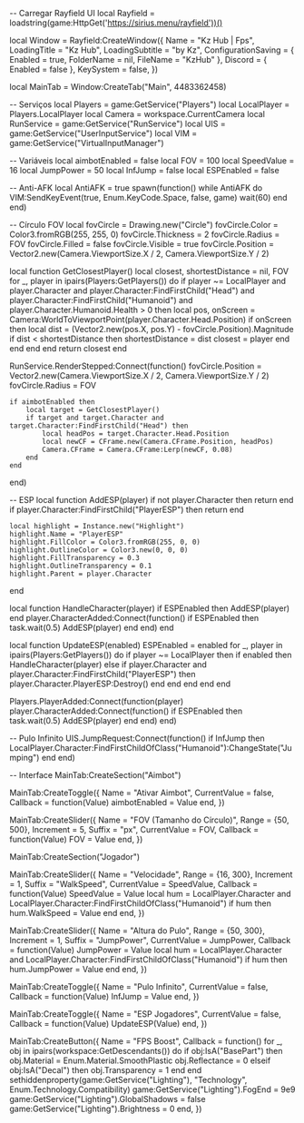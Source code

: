 -- Carregar Rayfield UI
local Rayfield = loadstring(game:HttpGet('https://sirius.menu/rayfield'))()

local Window = Rayfield:CreateWindow({
    Name = "Kz Hub | Fps",
    LoadingTitle = "Kz Hub",
    LoadingSubtitle = "by Kz",
    ConfigurationSaving = {
        Enabled = true,
        FolderName = nil,
        FileName = "KzHub"
    },
    Discord = {
        Enabled = false
    },
    KeySystem = false,
})

local MainTab = Window:CreateTab("Main", 4483362458)

-- Serviços
local Players = game:GetService("Players")
local LocalPlayer = Players.LocalPlayer
local Camera = workspace.CurrentCamera
local RunService = game:GetService("RunService")
local UIS = game:GetService("UserInputService")
local VIM = game:GetService("VirtualInputManager")

-- Variáveis
local aimbotEnabled = false
local FOV = 100
local SpeedValue = 16
local JumpPower = 50
local InfJump = false
local ESPEnabled = false

-- Anti-AFK
local AntiAFK = true
spawn(function()
    while AntiAFK do
        VIM:SendKeyEvent(true, Enum.KeyCode.Space, false, game)
        wait(60)
    end
end)

-- Círculo FOV
local fovCircle = Drawing.new("Circle")
fovCircle.Color = Color3.fromRGB(255, 255, 0)
fovCircle.Thickness = 2
fovCircle.Radius = FOV
fovCircle.Filled = false
fovCircle.Visible = true
fovCircle.Position = Vector2.new(Camera.ViewportSize.X / 2, Camera.ViewportSize.Y / 2)

local function GetClosestPlayer()
    local closest, shortestDistance = nil, FOV
    for _, player in ipairs(Players:GetPlayers()) do
        if player ~= LocalPlayer and player.Character and player.Character:FindFirstChild("Head") and player.Character:FindFirstChild("Humanoid") and player.Character.Humanoid.Health > 0 then
            local pos, onScreen = Camera:WorldToViewportPoint(player.Character.Head.Position)
            if onScreen then
                local dist = (Vector2.new(pos.X, pos.Y) - fovCircle.Position).Magnitude
                if dist < shortestDistance then
                    shortestDistance = dist
                    closest = player
                end
            end
        end
    end
    return closest
end

RunService.RenderStepped:Connect(function()
    fovCircle.Position = Vector2.new(Camera.ViewportSize.X / 2, Camera.ViewportSize.Y / 2)
    fovCircle.Radius = FOV

    if aimbotEnabled then
        local target = GetClosestPlayer()
        if target and target.Character and target.Character:FindFirstChild("Head") then
            local headPos = target.Character.Head.Position
            local newCF = CFrame.new(Camera.CFrame.Position, headPos)
            Camera.CFrame = Camera.CFrame:Lerp(newCF, 0.08)
        end
    end
end)

-- ESP
local function AddESP(player)
    if not player.Character then return end
    if player.Character:FindFirstChild("PlayerESP") then return end

    local highlight = Instance.new("Highlight")
    highlight.Name = "PlayerESP"
    highlight.FillColor = Color3.fromRGB(255, 0, 0)
    highlight.OutlineColor = Color3.new(0, 0, 0)
    highlight.FillTransparency = 0.3
    highlight.OutlineTransparency = 0.1
    highlight.Parent = player.Character
end

local function HandleCharacter(player)
    if ESPEnabled then AddESP(player) end
    player.CharacterAdded:Connect(function()
        if ESPEnabled then
            task.wait(0.5)
            AddESP(player)
        end
    end)
end

local function UpdateESP(enabled)
    ESPEnabled = enabled
    for _, player in ipairs(Players:GetPlayers()) do
        if player ~= LocalPlayer then
            if enabled then
                HandleCharacter(player)
            else
                if player.Character and player.Character:FindFirstChild("PlayerESP") then
                    player.Character.PlayerESP:Destroy()
                end
            end
        end
    end
end

Players.PlayerAdded:Connect(function(player)
    player.CharacterAdded:Connect(function()
        if ESPEnabled then
            task.wait(0.5)
            AddESP(player)
        end
    end)
end)

-- Pulo Infinito
UIS.JumpRequest:Connect(function()
    if InfJump then
        LocalPlayer.Character:FindFirstChildOfClass("Humanoid"):ChangeState("Jumping")
    end
end)

-- Interface
MainTab:CreateSection("Aimbot")

MainTab:CreateToggle({
    Name = "Ativar Aimbot",
    CurrentValue = false,
    Callback = function(Value)
        aimbotEnabled = Value
    end,
})

MainTab:CreateSlider({
    Name = "FOV (Tamanho do Círculo)",
    Range = {50, 500},
    Increment = 5,
    Suffix = "px",
    CurrentValue = FOV,
    Callback = function(Value)
        FOV = Value
    end,
})

MainTab:CreateSection("Jogador")

MainTab:CreateSlider({
    Name = "Velocidade",
    Range = {16, 300},
    Increment = 1,
    Suffix = "WalkSpeed",
    CurrentValue = SpeedValue,
    Callback = function(Value)
        SpeedValue = Value
        local hum = LocalPlayer.Character and LocalPlayer.Character:FindFirstChildOfClass("Humanoid")
        if hum then hum.WalkSpeed = Value end
    end,
})

MainTab:CreateSlider({
    Name = "Altura do Pulo",
    Range = {50, 300},
    Increment = 1,
    Suffix = "JumpPower",
    CurrentValue = JumpPower,
    Callback = function(Value)
        JumpPower = Value
        local hum = LocalPlayer.Character and LocalPlayer.Character:FindFirstChildOfClass("Humanoid")
        if hum then hum.JumpPower = Value end
    end,
})

MainTab:CreateToggle({
    Name = "Pulo Infinito",
    CurrentValue = false,
    Callback = function(Value)
        InfJump = Value
    end,
})

MainTab:CreateToggle({
    Name = "ESP Jogadores",
    CurrentValue = false,
    Callback = function(Value)
        UpdateESP(Value)
    end,
})

MainTab:CreateButton({
    Name = "FPS Boost",
    Callback = function()
        for _, obj in ipairs(workspace:GetDescendants()) do
            if obj:IsA("BasePart") then
                obj.Material = Enum.Material.SmoothPlastic
                obj.Reflectance = 0
            elseif obj:IsA("Decal") then
                obj.Transparency = 1
            end
        end
        sethiddenproperty(game:GetService("Lighting"), "Technology", Enum.Technology.Compatibility)
        game:GetService("Lighting").FogEnd = 9e9
        game:GetService("Lighting").GlobalShadows = false
        game:GetService("Lighting").Brightness = 0
    end,
})
